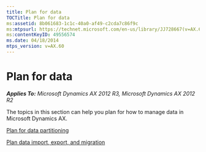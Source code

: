 ```yaml
---
title: Plan for data
TOCTitle: Plan for data
ms:assetid: 8b061683-1c1c-40a0-af49-c2cda7c86f9c
ms:mtpsurl: https://technet.microsoft.com/en-us/library/JJ728667(v=AX.60)
ms:contentKeyID: 49556574
ms.date: 04/18/2014
mtps_version: v=AX.60
---
```


# Plan for data 


_**Applies To:** Microsoft Dynamics AX 2012 R3, Microsoft Dynamics AX 2012 R2_

The topics in this section can help you plan for how to manage data in Microsoft Dynamics AX.

[Plan for data partitioning](plan-for-data-partitioning.md)

[Plan data import, export, and migration](plan-data-import-export-and-migration.md)

  


